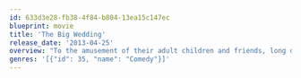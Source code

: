 ```yaml
---
id: 633d3e28-fb38-4f84-b804-13ea15c147ec
blueprint: movie
title: 'The Big Wedding'
release_date: '2013-04-25'
overview: "To the amusement of their adult children and friends, long divorced couple Don and Ellie Griffin are once again forced to play the happy couple for the sake of their adopted son's wedding after his ultra conservative biological mother unexpectedly decides to fly halfway across the world to attend. With all of the wedding guests looking on, the Griffins are hilariously forced to confront their past, present and future - and hopefully avoid killing each other in the process."
genres: '[{"id": 35, "name": "Comedy"}]'
---
```

